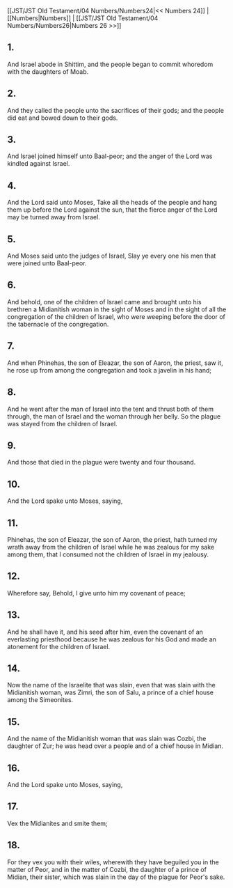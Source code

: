 [[JST/JST Old Testament/04 Numbers/Numbers24|<< Numbers 24]] | [[Numbers|Numbers]] | [[JST/JST Old Testament/04 Numbers/Numbers26|Numbers 26 >>]]
## 1.
And Israel abode in Shittim, and the people began to commit whoredom with the daughters of Moab.
## 2.
And they called the people unto the sacrifices of their gods; and the people did eat and bowed down to their gods.
## 3.
And Israel joined himself unto Baal-peor; and the anger of the Lord was kindled against Israel.
## 4.
And the Lord said unto Moses, Take all the heads of the people and hang them up before the Lord against the sun, that the fierce anger of the Lord may be turned away from Israel.
## 5.
And Moses said unto the judges of Israel, Slay ye every one his men that were joined unto Baal-peor.
## 6.
And behold, one of the children of Israel came and brought unto his brethren a Midianitish woman in the sight of Moses and in the sight of all the congregation of the children of Israel, who were weeping before the door of the tabernacle of the congregation.
## 7.
And when Phinehas, the son of Eleazar, the son of Aaron, the priest, saw it, he rose up from among the congregation and took a javelin in his hand;
## 8.
And he went after the man of Israel into the tent and thrust both of them through, the man of Israel and the woman through her belly. So the plague was stayed from the children of Israel.
## 9.
And those that died in the plague were twenty and four thousand.
## 10.
And the Lord spake unto Moses, saying,
## 11.
Phinehas, the son of Eleazar, the son of Aaron, the priest, hath turned my wrath away from the children of Israel while he was zealous for my sake among them, that I consumed not the children of Israel in my jealousy.
## 12.
Wherefore say, Behold, I give unto him my covenant of peace;
## 13.
And he shall have it, and his seed after him, even the covenant of an everlasting priesthood because he was zealous for his God and made an atonement for the children of Israel.
## 14.
Now the name of the Israelite that was slain, even that was slain with the Midianitish woman, was Zimri, the son of Salu, a prince of a chief house among the Simeonites.
## 15.
And the name of the Midianitish woman that was slain was Cozbi, the daughter of Zur; he was head over a people and of a chief house in Midian.
## 16.
And the Lord spake unto Moses, saying,
## 17.
Vex the Midianites and smite them;
## 18.
For they vex you with their wiles, wherewith they have beguiled you in the matter of Peor, and in the matter of Cozbi, the daughter of a prince of Midian, their sister, which was slain in the day of the plague for Peor\'s sake.

